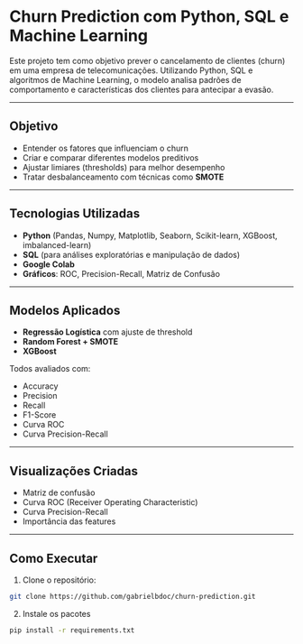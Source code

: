 # Churn Prediction com Python, SQL e Machine Learning

Este projeto tem como objetivo prever o cancelamento de clientes (churn) em uma empresa de telecomunicações. Utilizando Python, SQL e algoritmos de Machine Learning, o modelo analisa padrões de comportamento e características dos clientes para antecipar a evasão.

---

## Objetivo

- Entender os fatores que influenciam o churn
- Criar e comparar diferentes modelos preditivos
- Ajustar limiares (thresholds) para melhor desempenho
- Tratar desbalanceamento com técnicas como **SMOTE**

---

## Tecnologias Utilizadas

- **Python** (Pandas, Numpy, Matplotlib, Seaborn, Scikit-learn, XGBoost, imbalanced-learn)
- **SQL** (para análises exploratórias e manipulação de dados)
- **Google Colab**
- **Gráficos**: ROC, Precision-Recall, Matriz de Confusão

---

## Modelos Aplicados

- **Regressão Logística** com ajuste de threshold
- **Random Forest + SMOTE**
- **XGBoost**

Todos avaliados com:
- Accuracy
- Precision
- Recall
- F1-Score
- Curva ROC
- Curva Precision-Recall

---

## Visualizações Criadas

- Matriz de confusão
- Curva ROC (Receiver Operating Characteristic)
- Curva Precision-Recall
- Importância das features

---

## Como Executar

1. Clone o repositório:
```bash
git clone https://github.com/gabrielbdoc/churn-prediction.git
```
2. Instale os pacotes
```bash
pip install -r requirements.txt
